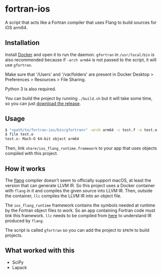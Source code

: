 # fortran-ios
A script that acts like a Fortran compiler that uses Flang to build sources for iOS arm64.

## Installation

Install [Docker](https://docs.docker.com/docker-for-mac/install/) and open it to run the daemon.
`gfortran` in `/usr/local/bin` is also recommended because if `-arch arm64` is not passed to the script, it will use `gfortran`.

Make sure that '/Users' and '/var/folders' are present in Docker Desktop > Preferences > Resources > File Sharing.

Python 3 is also required.

You can build the project by running `./build.sh` but it will take some time, so you can just [download the release](https://github.com/ColdGrub1384/fortran-ios/releases).

## Usage

```bash
$ "<path/to/fortran-ios/bin/gfortran>" -arch arm64 -c test.f -o test.o
$ file test.o
test.o: Mach-O 64-bit object arm64
```

Then, link `share/ios_flang_runtime.framework` to your app that uses objects compiled with this project.

## How it works

The [flang](https://github.com/flang-compiler/flang) compiler doesn't seem to officially support macOS, at least the version that can generate LLVM IR.
So this project uses a Docker container with `flang` in it and compiles the given source into LLVM IR. Then, outside the container, `llc` compiles the LLVM IR into an object file.

The `ios_flang_runtime` framework contains the symbols needed at runtime by the Fortran object files to work. So an app containing Fortran code must link this framework.
`llc` needs to be compiled from [here](https://github.com/flang-compiler/classic-flang-llvm-project) to understand IR produced by `flang`.

The script is called `gfortran` so you can add the project to `$PATH` to build projects.

## What worked with this

- SciPy
- Lapack
